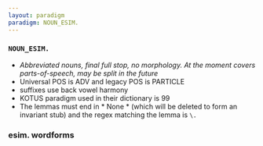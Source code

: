 ```yaml
---
layout: paradigm
paradigm: NOUN_ESIM.
---
```

### ` NOUN_ESIM. `

* _Abbreviated nouns, final full stop, no morphology. At the moment covers parts-of-speech, may be split in the future_
* Universal POS is ADV and legacy POS is PARTICLE
* suffixes use back vowel harmony
* KOTUS paradigm used in their dictionary is 99
* The lemmas must end in * None * (which will be deleted to form an invariant stub) and the regex matching the lemma is ` \. `

### esim. wordforms


